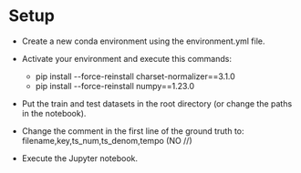 # Setup

* Create a new conda environment using the environment.yml file.

* Activate your environment and execute this commands:
  * pip install --force-reinstall charset-normalizer==3.1.0
  * pip install --force-reinstall numpy==1.23.0

* Put the train and test datasets in the root directory (or change the paths in the notebook).

* Change the comment in the first line of the ground truth to: filename,key,ts_num,ts_denom,tempo (NO //)

* Execute the Jupyter notebook.